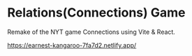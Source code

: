 # Relations(Connections) Game

Remake of the NYT game Connections using Vite & React.

https://earnest-kangaroo-7fa7d2.netlify.app/